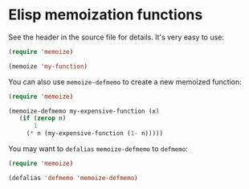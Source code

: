 # Elisp memoization functions

See the header in the source file for details. It's very easy to use:

```cl
(require 'memoize)

(memoize 'my-function)
```

You can also use ```memoize-defmemo``` to create a new memoized
function:

```cl
(require 'memoize)

(memoize-defmemo my-expensive-function (x)
   (if (zerop n)
       1
     (* n (my-expensive-function (1- n)))))
```

You may want to ```defalias``` ```memoize-defmemo``` to ```defmemo```:

```cl
(require 'memoize)

(defalias 'defmemo 'memoize-defmemo)
```
